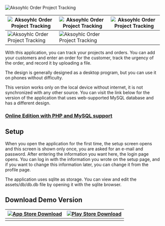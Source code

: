 

![Aksoyhlc Order Project Tracking](https://aksoyhlc.net/yonetim/dosyalar/Aksoyhlc-Order-Project-Tracking.png)

|  ![Aksoyhlc Order Project Tracking](https://aksoyhlc.net/yonetim/dosyalar/Order-Project-Tracking-5.png)|![Aksoyhlc Order Project Tracking](https://aksoyhlc.net/yonetim/dosyalar/Order%20Project%20Tracking-1.webp)  | ![Aksoyhlc Order Project Tracking](https://aksoyhlc.net/yonetim/dosyalar/Order%20Project%20Tracking-2.webp) |
|--|--|--|
| ![Aksoyhlc Order Project Tracking](https://aksoyhlc.net/yonetim/dosyalar/Order%20Project%20Tracking-3.webp) | ![Aksoyhlc Order Project Tracking](https://aksoyhlc.net/yonetim/dosyalar/Order%20Project%20Tracking-4.webp) |  |

With this application, you can track your projects and orders. You can add your customers and enter an order for the customer, track the urgency of the order, and record it by uploading a file.

The design is generally designed as a desktop program, but you can use it on phones without difficulty.

This version works only on the local device without internet, it is not synchronized with any other source. You can visit the link below for the version of the application that uses web-supported MySQL database and has a different design.

### [Online Edition with PHP and MySQL support](https://github.com/Aksoyhlc/Aksoyhlc-Order-Project-Tracking-Application-Flutter-PHP)

## Setup

When you open the application for the first time, the setup screen opens and this screen is shown only once, you are asked for an e-mail and password. After entering the information you want here, the login page opens. You can log in with the information you wrote on the setup page, and if you want to change this information later, you can change it from the profile page.

The application uses sqlite as storage. You can view and edit the assets/db/db.db file by opening it with the sqlite browser.


## Download Demo Version

| [![App Store Download](https://aksoyhlc.net/yonetim/dosyalar/apple-app-store-logo.jpg)](https://apps.apple.com/us/app/order-project-tracking/id6458189699) | [![Play Store Download](https://aksoyhlc.net/yonetim/dosyalar/1664287128google-play-store-logo-png.png)](https://play.google.com/store/apps/details?id=com.aksoyhlc.orderproject) |
|--|--|
|  |  |
